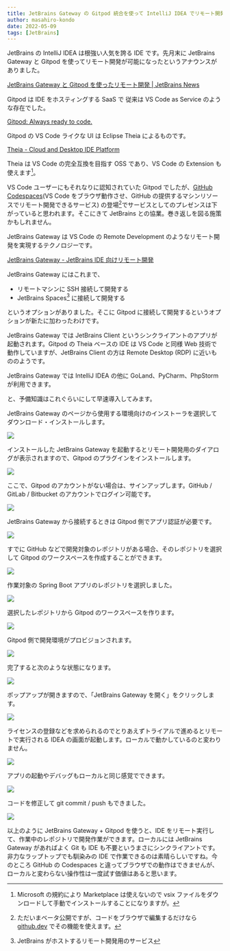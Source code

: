 ```yaml
---
title: JetBrains Gateway の Gitpod 統合を使って IntelliJ IDEA でリモート開発する
author: masahiro-kondo
date: 2022-05-09
tags: [JetBrains]
---
```


JetBrains の IntelliJ IDEA は根強い人気を誇る IDE です。先月末に JetBrains Gateway と Gitpod を使ってリモート開発が可能になったというアナウンスがありました。

[JetBrains Gateway と Gitpod を使ったリモート開発 | JetBrains News](https://blog.jetbrains.com/ja/blog/2022/04/28/jetbrains_partners_with_gitpod/)

Gitpod は IDE をホスティングする SaaS で 従来は VS Code as Service のような存在でした。

[Gitpod: Always ready to code.](https://www.gitpod.io/)

Gitpod の VS Code ライクな UI は Eclipse Theia によるものです。

[Theia - Cloud and Desktop IDE Platform](https://theia-ide.org/)

Theia は VS Code の完全互換を目指す OSS であり、VS Code の Extension も使えます[^1]。

[^1]: Microsoft の規約により Marketplace は使えないので vsix ファイルをダウンロードして手動でインストールすることになりますが。 

VS Code ユーザーにもそれなりに認知されていた Gitpod でしたが、[GitHub Codespaces](https://github.co.jp/features/codespaces)(VS Code をブラウザ動作させ、GitHub の提供するマシンリソースでリモート開発できるサービス) の登場[^2]でサービスとしてのプレゼンスは下がっていると思われます。そこにきて JetBrains との協業。巻き返しを図る施策かもしれません。

[^2]: ただいまベータ公開ですが、コードをブラウザで編集するだけなら [github.dev](https://github.dev/) でその機能を使えます。

JetBrains Gateway は VS Code の Remote Development のようなリモート開発を実現するテクノロジーです。

[JetBrains Gateway - JetBrains IDE 向けリモート開発](https://www.jetbrains.com/ja-jp/remote-development/gateway/)

JetBrains Gateway にはこれまで、

- リモートマシンに SSH 接続して開発する
- JetBrains Spaces[^3] に接続して開発する

というオプションがありました。そこに Gitpod に接続して開発するというオプションが新たに加わったわけです。

[^3]: JetBrains がホストするリモート開発用のサービス

JetBrains Gateway では JetBrains Client というシンクライアントのアプリが起動されます。Gitpod の Theia ベースの IDE は VS Code と同様 Web 技術で動作していますが、JetBrains Client の方は Remote Desktop (RDP) に近いもののようです。

JetBrains Gateway では IntelliJ IDEA の他に GoLand、PyCharm、PhpStorm が利用できます。

と、予備知識はこれぐらいにして早速導入してみます。

JetBrains Gateway のページから使用する環境向けのインストーラを選択してダウンロード・インストールします。

![](https://i.gyazo.com/4acc801451b3cbf6b3c70a6aa77bfe4b.png)

インストールした JetBrains Gateway を起動するとリモート開発用のダイアログが表示されますので、Gitpod のプラグインをインストールします。

![](https://i.gyazo.com/00cdf22318f35f4ea776f44b1d640043.png)

ここで、Gitpod のアカウントがない場合は、サインアップします。GitHub / GitLab / Bitbucket のアカウントでログイン可能です。

![](https://i.gyazo.com/d07b69fd4a9c9d649043bb66b99aa181.png)

JetBrains Gateway から接続するときは Gitpod 側でアプリ認証が必要です。

![](https://i.gyazo.com/09d9a8d4c8bf9ae3e7fbabaa9af9f23f.png)

すでに GitHub などで開発対象のレポジトリがある場合、そのレポジトリを選択して Gitpod のワークスペースを作成することができます。

![](https://gyazo.com/ee9970a5388c5e03f4beca182522d15a.png)

作業対象の Spring Boot アプリのレポジトリを選択しました。

![](https://i.gyazo.com/29ae23800a08aa6ff494f46a5cdb6311.png)

選択したレポジトリから Gitpod のワークスペースを作ります。

![](https://gyazo.com/236630e61704cfa9f2bcff6d735f6385.png)

Gitpod 側で開発環境がプロビジョンされます。

![](https://i.gyazo.com/e8081301ad1a635729196a80365af139.png)

完了すると次のような状態になります。

![](https://gyazo.com/8cf314358f940282f887fdbee4762961.png)

ポップアップが開きますので、「JetBrains Gateway を開く」をクリックします。

![](https://i.gyazo.com/1da3cc1212c535982032d4a21f82c8a2.png)

ライセンスの登録などを求められるのでとりあえずトライアルで進めるとリモートで実行される IDEA の画面が起動します。ローカルで動かしているのと変わりません。

![](https://i.gyazo.com/98e9eae287131fb054ca1ae6da027a73.png)

アプリの起動やデバッグもローカルと同じ感覚でできます。

![](https://i.gyazo.com/543d5622e6957d7d691359d995f46c1f.png)

コードを修正して git commit / push もできました。

![](https://i.gyazo.com/1c77e173f4ef14b876156b4ee320eb68.png)

以上のように JetBrains Gateway + Gitpod を使うと、IDE をリモート実行して、作業中のレポジトリで開発作業ができます。ローカルには JetBrains Gateway があればよく Git も IDE も不要というまさにシンクライアントです。非力なラップトップでも馴染みの IDE で作業できるのは素晴らしいですね。今のところ GitHub の Codespaces と違ってブラウザでの動作はできませんが、ローカルと変わらない操作性は一度試す価値はあると思います。
